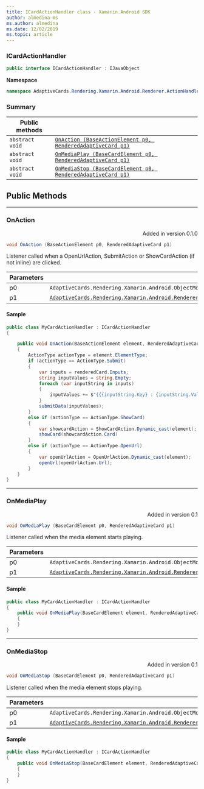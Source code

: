 ```yaml
---
title: ICardActionHandler class - Xamarin.Android SDK
author: almedina-ms
ms.author: almedina
ms.date: 12/02/2019
ms.topic: article
---
```


### ICardActionHandler

``` C#
public interface ICardActionHandler : IJavaObject 
```

**Namespace**
``` C#
namespace AdaptiveCards.Rendering.Xamarin.Android.Renderer.ActionHandler
```

### Summary

| Public methods | |
| --- | ---- |
| ```abstract void``` | [```OnAction (BaseActionElement p0, RenderedAdaptiveCard p1)```](#onaction) |
| ```abstract void``` | [```OnMediaPlay (BaseCardElement p0, RenderedAdaptiveCard p1)```](#onmediaplay) |
| ```abstract void``` | [```OnMediaStop (BaseCardElement p0, RenderedAdaptiveCard p1)```](#onmediastop) |

## Public Methods
--- 
### <a id="onaction"></a> OnAction
<p style='text-align:right'>Added in version 0.1.0</p>

``` C#
void OnAction (BaseActionElement p0, RenderedAdaptiveCard p1)
```

Listener called when a OpenUrlAction, SubmitAction or ShowCardAction (if not inline) are clicked.

| Parameters | |
| --- | --- |
| p0 | ```AdaptiveCards.Rendering.Xamarin.Android.ObjectModel.BaseActionElement``` |
| p1 | [```AdaptiveCards.Rendering.Xamarin.Android.Renderer.RenderedAdaptiveCard```](adaptivecards-rendering-xamarin-android-renderer-renderedadaptivecard.md) |

#### Sample

``` C#
public class MyCardActionHandler : ICardActionHandler
{

    public void OnAction(BaseActionElement element, RenderedAdaptiveCard renderedCard)
    {
        ActionType actionType = element.ElementType;
        if (actionType == ActionType.Submit)
        {
            var inputs = renderedCard.Inputs;
            string inputValues = string.Empty;
            foreach (var inputString in inputs)
            {
                inputValues += $"{{{inputString.Key} : {inputString.Value}}}\n";
            }
            submitData(inputValues);
        }
        else if (actionType == ActionType.ShowCard)
        {
            var showcardAction = ShowCardAction.Dynamic_cast(element);
            showCard(showcardAction.Card)
        }
        else if (actionType == ActionType.OpenUrl)
        {
            var openUrlAction = OpenUrlAction.Dynamic_cast(element);
            openUrl(openUrlAction.Url);
        }
    }
}
```

---
### <a id="onmediaplay"></a> OnMediaPlay
<p style='text-align:right'>Added in version 0.1</p>

``` C#
void OnMediaPlay (BaseCardElement p0, RenderedAdaptiveCard p1)
```

Listener called when the media element starts playing.

| Parameters | |
| --- | --- |
| p0 | ```AdaptiveCards.Rendering.Xamarin.Android.ObjectModel.BaseCardElement``` |
| p1 | [```AdaptiveCards.Rendering.Xamarin.Android.Renderer.RenderedAdaptiveCard```](adaptivecards-rendering-xamarin-android-renderer-renderedadaptivecard.md) |

#### Sample

``` C#
public class MyCardActionHandler : ICardActionHandler
{
    public void OnMediaPlay(BaseCardElement element, RenderedAdaptiveCard renderedCard)
    {
    }
}
```

--- 

### <a id="onmediastop"></a> OnMediaStop
<p style='text-align:right'>Added in version 0.1</p>

``` C#
void OnMediaStop (BaseCardElement p0, RenderedAdaptiveCard p1)
```

Listener called when the media element stops playing.

| Parameters | |
| --- | --- |
| p0 | ```AdaptiveCards.Rendering.Xamarin.Android.ObjectModel.BaseCardElement``` |
| p1 | [```AdaptiveCards.Rendering.Xamarin.Android.Renderer.RenderedAdaptiveCard```](adaptivecards-rendering-xamarin-android-renderer-renderedadaptivecard.md) |

#### Sample

``` C#
public class MyCardActionHandler : ICardActionHandler
{
    public void OnMediaStop(BaseCardElement element, RenderedAdaptiveCard renderedCard)
    {
    }
}
```
